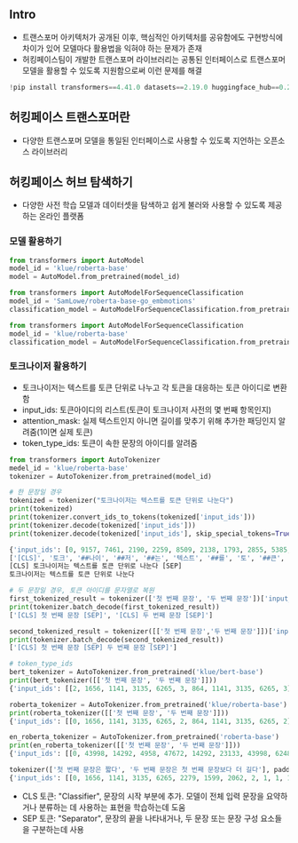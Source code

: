 ## Intro
- 트랜스포머 아키텍처가 공개된 이후, 핵심적인 아키텍처를 공유함에도 구현방식에 차이가 있어 모델마다 활용법을 익혀야 하는 문제가 존재
- 허킹페이스팀이 개발한 트랜스포머 라이브러리는 공통된 인터페이스로 트랜스포머 모델을 활용할 수 있도록 지원함으로써 이런 문제를 해결
``` python
!pip install transformers==4.41.0 datasets==2.19.0 huggingface_hub==0.25.0 -qqq
```
## 허킹페이스 트랜스포머란
- 다양한 트랜스포머 모델을 통일된 인터페이스로 사용할 수 있도록 지언하는 오픈소스 라이브러리
## 허킹페이스 허브 탐색하기
- 다양한 사전 학습 모델과 데이터셋을 탐색하고 쉽게 불러와 사용할 수 있도록 제공하는 온라인 플랫폼
### 모델 활용하기
```python
from transformers import AutoModel
model_id = 'klue/roberta-base'
model = AutoModel.from_pretrained(model_id)

from transformers import AutoModelForSequenceClassification
model_id = 'SamLowe/roberta-base-go_embmotions'
classification_model = AutoModelForSequenceClassification.from_pretrained(model_id)

from transformers import AutoModelForSequenceClassification
model_id = 'klue/roberta-base'
classification_model = AutoModelForSequenceClassification.from_pretrained(model_id)
```
### 토크나이저 활용하기
- 토크나이저는 텍스트를 토큰 단위로 나누고 각 토큰을 대응하는 토큰 아이디로 변환함
- input_ids: 토큰아이디의 리스트(토큰이 토크나이저 사전의 몇 번째 항목인지)
- attention_mask: 실제 텍스트인지 아니면 길이를 맞추기 위해 추가한 패딩인지 알려줌(1이면 실제 토큰)
- token_type_ids: 토큰이 속한 문장의 아이디를 알려줌
```python
from transformers import AutoTokenizer
medel_id = 'klue/roberta-base'
tokenizer = AutoTokenizer.from_pretrained(model_id)

# 한 문장일 경우
tokenized = tokenizer("토크나이저는 텍스트를 토큰 단위로 나눈다")
print(tokenized)
print(tokenizer.convert_ids_to_tokens(tokenized['input_ids']))
print(tokenizer.decode(tokenized['input_ids']))
print(tokenizer.decode(tokenized['input_ids'], skip_special_tokens=True))

{'input_ids': [0, 9157, 7461, 2190, 2259, 8509, 2138, 1793, 2855, 5385, 2200, 20950, 2], 'token_type_ids': [0, 0, 0, 0, 0, 0, 0, 0, 0, 0, 0, 0, 0], 'attention_mask': [1, 1, 1, 1, 1, 1, 1, 1, 1, 1, 1, 1, 1]}
['[CLS]', '토크', '##나이', '##저', '##는', '텍스트', '##를', '토', '##큰', '단위', '##로', '나눈다', '[SEP]']
[CLS] 토크나이저는 텍스트를 토큰 단위로 나눈다 [SEP]
토크나이저는 텍스트를 토큰 단위로 나눈다

# 두 문장일 경우, 토큰 아이디를 문자열로 복원
first_tokenized_result = tokenizer(['첫 번째 문장', '두 번째 문장'])['input_ids']
print(tokenizer.batch_decode(first_tokenized_result))
['[CLS] 첫 번째 문장 [SEP]', '[CLS] 두 번째 문장 [SEP]'] 

second_tokenized_result = tokenizer([['첫 번째 문장','두 번째 문장']])['input_ids']
print(tokenizer.batch_decode(second_tokenized_result))
['[CLS] 첫 번째 문장 [SEP] 두 번째 문장 [SEP]']

# token_type_ids
bert_tokenizer = AutoTokenizer.from_pretrained('klue/bert-base')
print(bert_tokenizer([['첫 번째 문장', '두 번째 문장']]))
{'input_ids': [[2, 1656, 1141, 3135, 6265, 3, 864, 1141, 3135, 6265, 3]], 'token_type_ids': [[0, 0, 0, 0, 0, 0, 1, 1, 1, 1, 1]], 'attention_mask': [[1, 1, 1, 1, 1, 1, 1, 1, 1, 1, 1]]}

roberta_tokenizer = AutoTokenizer.from_pretrained('klue/roberta-base')
print(roberta_tokenizer([['첫 번째 문장', '두 번째 문장']]))
{'input_ids': [[0, 1656, 1141, 3135, 6265, 2, 864, 1141, 3135, 6265, 2]], 'token_type_ids': [[0, 0, 0, 0, 0, 0, 0, 0, 0, 0, 0]], 'attention_mask': [[1, 1, 1, 1, 1, 1, 1, 1, 1, 1, 1]]}

en_roberta_tokenizer = AutoTokenizer.from_pretrained('roberta-base')
print(en_roberta_tokenizer([['첫 번째 문장', '두 번째 문장']]))
{'input_ids': [[0, 43998, 14292, 4958, 47672, 14292, 23133, 43998, 6248, 18537, 47672, 11582, 18537, 43998, 17772, 8210, 2, 2, 45209, 3602, 16948, 47672, 14292, 23133, 43998, 6248, 18537, 47672, 11582, 18537, 43998, 17772, 8210, 2]], 'attention_mask': [[1, 1, 1, 1, 1, 1, 1, 1, 1, 1, 1, 1, 1, 1, 1, 1, 1, 1, 1, 1, 1, 1, 1, 1, 1, 1, 1, 1, 1, 1, 1, 1, 1, 1]]}

tokenizer(['첫 번째 문장은 짧다', '두 번째 문장은 첫 번째 문장보다 더 길다'], padding='longest')
{'input_ids': [[0, 1656, 1141, 3135, 6265, 2279, 1599, 2062, 2, 1, 1, 1, 1, 1, 1, 1], [0, 864, 1141, 3135, 6265, 2073, 1656, 1141, 3135, 6265, 2178, 2062, 831, 647, 2062, 2]], 'token_type_ids': [[0, 0, 0, 0, 0, 0, 0, 0, 0, 0, 0, 0, 0, 0, 0, 0], [0, 0, 0, 0, 0, 0, 0, 0, 0, 0, 0, 0, 0, 0, 0, 0]], 'attention_mask': [[1, 1, 1, 1, 1, 1, 1, 1, 1, 0, 0, 0, 0, 0, 0, 0], [1, 1, 1, 1, 1, 1, 1, 1, 1, 1, 1, 1, 1, 1, 1, 1]]}

```
- CLS 토큰: "Classifier", 문장의 시작 부분에 추가. 모델이 전체 입력 문장을 요약하거나 분류하는 데 사용하는 표현을 학습하는데 도움
- SEP 토큰: "Separator", 문장의 끝을 나타내거나, 두 문장 또는 문장 구성 요소들을 구분하는데 사용
